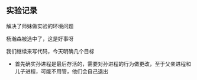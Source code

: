 ## 实验记录
解决了师妹做实验的环境问题

杨瀚森被选中了，这是好事呀

我们继续来写代码，今天明确几个目标
- 首先确实孙进程是最后存活的，需要对孙进程的行为做更改，至于父亲进程和儿子进程，可能不用管，他们会自己退出